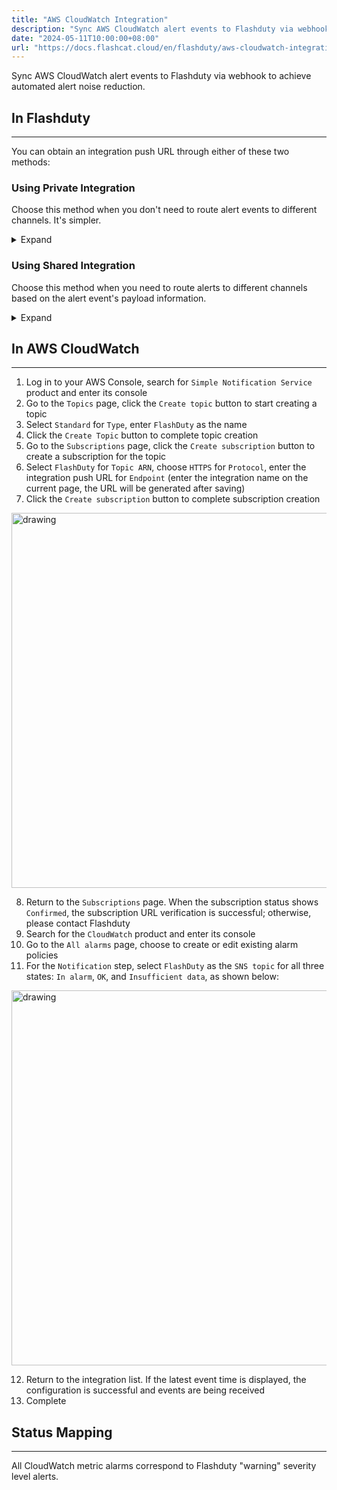 ```yaml
---
title: "AWS CloudWatch Integration"
description: "Sync AWS CloudWatch alert events to Flashduty via webhook to achieve automated alert noise reduction"
date: "2024-05-11T10:00:00+08:00"
url: "https://docs.flashcat.cloud/en/flashduty/aws-cloudwatch-integration-guide"
---
```


Sync AWS CloudWatch alert events to Flashduty via webhook to achieve automated alert noise reduction.

<div class="hide">

## In Flashduty
---
You can obtain an integration push URL through either of these two methods:

### Using Private Integration

Choose this method when you don't need to route alert events to different channels. It's simpler.

<details>
  <summary>Expand</summary>
  
  1. Go to the Flashduty console, select **Channel**, and enter a specific channel's details page
  2. Select the **Integration** tab, click **Add Integration** to enter the integration page
  3. Choose **AWS CloudWatch** integration, click **Save** to generate a card
  4. Click the generated card to view the **push URL**, copy it for later use, and you're done
  
</details>

### Using Shared Integration

Choose this method when you need to route alerts to different channels based on the alert event's payload information.

<details>
  <summary>Expand</summary>
  
  1. Go to the Flashduty console, select **Integration Center=>Alert Events** to enter the integration selection page
  2. Select **AWS CloudWatch** integration:
        - **Integration Name**: Define a name for this integration
  3. Click **Save** and copy the newly generated **push URL** for later use
  4. Click **Create Route** to configure routing rules for the integration. You can match different alerts to different channels based on conditions, or set a default channel as a fallback and adjust as needed later
  5. Complete
    
</details>
</div>

## In AWS CloudWatch
---
<div class="md-block">

1. Log in to your AWS Console, search for `Simple Notification Service` product and enter its console
2. Go to the `Topics` page, click the `Create topic` button to start creating a topic
3. Select `Standard` for `Type`, enter `FlashDuty` as the name
4. Click the `Create Topic` button to complete topic creation
5. Go to the `Subscriptions` page, click the `Create subscription` button to create a subscription for the topic
6. Select `FlashDuty` for `Topic ARN`, choose `HTTPS` for `Protocol`, enter the integration push URL for `Endpoint` (enter the integration name on the current page, the URL will be generated after saving)
7. Click the `Create subscription` button to complete subscription creation

<img alt="drawing" width="600" src="https://download.flashcat.cloud/aws-cloudwatch-subscribe.png" />

8. Return to the `Subscriptions` page. When the subscription status shows `Confirmed`, the subscription URL verification is successful; otherwise, please contact Flashduty
9. Search for the `CloudWatch` product and enter its console
10. Go to the `All alarms` page, choose to create or edit existing alarm policies
11. For the `Notification` step, select `FlashDuty` as the `SNS topic` for all three states: `In alarm`, `OK`, and `Insufficient data`, as shown below:

<img alt="drawing" width="600" src="https://download.flashcat.cloud/aws-cloudwatch-alram.png" />

12. Return to the integration list. If the latest event time is displayed, the configuration is successful and events are being received
13. Complete

</div>

## Status Mapping
---
<div class="md-block">
  
All CloudWatch metric alarms correspond to Flashduty "warning" severity level alerts.

</div>
